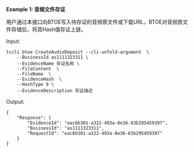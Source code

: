 **Example 1: 音频文件存证**

用户通过本接口向BTOE写入待存证的音频原文件或下载URL，BTOE对音频原文件存储后，将其Hash值存证上链。

Input: 

```
tccli btoe CreateAudioDeposit --cli-unfold-argument  \
    --BusinessId as1111323311 \
    --EvidenceName 存证名称 \
    --FileContent  \
    --FileName  \
    --EvidenceHash  \
    --HashType 0 \
    --EvidenceDescription 存证描述
```

Output: 
```
{
    "Response": {
        "EvidenceId": "eac6b301-a322-493a-8e36-83b295459397",
        "BusinessId": "as1111323311",
        "RequestId": "eac6b301-a322-493a-8e36-83b295459397"
    }
}
```

